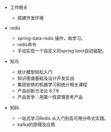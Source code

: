 - 工作相关
    - 搭建开发环境

- redis
    - spring-data-redis 操作，和学习。
    - redis命令
    - 手动实现一个自定义的spring boot自动装配。

- 知鸟
    -  统计模型轻松入门
    -  知识图谱基础及设计开发实战
    -  集团安排的机器学习和统计相关课程
    -  产品创新方法论 6.7.8
    -  产品哲学：用第一性原理思考产品
      
- 知码
    - 一站式学习Redis 从入门到高可用分布式实践。
    - kafka的原理及应用
    
    